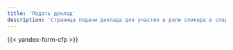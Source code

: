 ```yaml
---
title: 'Подать доклад'
description: 'Страница подачи доклада для участия в роли спикера в следующих мероприятиях Gorky Developer Community :: Mobile'
---
```


{{< yandex-form-cfp >}}